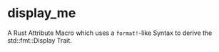 # display_me
A Rust Attribute Macro which uses a `format!`-like Syntax to derive the std::fmt::Display Trait.
